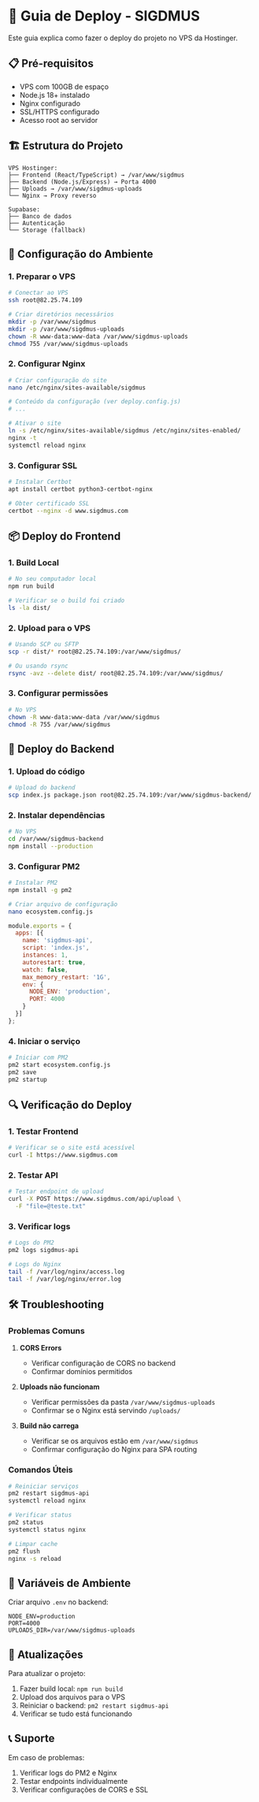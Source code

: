 # 🚀 Guia de Deploy - SIGDMUS

Este guia explica como fazer o deploy do projeto no VPS da Hostinger.

## 📋 Pré-requisitos

- VPS com 100GB de espaço
- Node.js 18+ instalado
- Nginx configurado
- SSL/HTTPS configurado
- Acesso root ao servidor

## 🏗️ Estrutura do Projeto

```
VPS Hostinger:
├── Frontend (React/TypeScript) → /var/www/sigdmus
├── Backend (Node.js/Express) → Porta 4000
├── Uploads → /var/www/sigdmus-uploads
└── Nginx → Proxy reverso

Supabase:
├── Banco de dados
├── Autenticação
└── Storage (fallback)
```

## 🔧 Configuração do Ambiente

### 1. Preparar o VPS

```bash
# Conectar ao VPS
ssh root@82.25.74.109

# Criar diretórios necessários
mkdir -p /var/www/sigdmus
mkdir -p /var/www/sigdmus-uploads
chown -R www-data:www-data /var/www/sigdmus-uploads
chmod 755 /var/www/sigdmus-uploads
```

### 2. Configurar Nginx

```bash
# Criar configuração do site
nano /etc/nginx/sites-available/sigdmus

# Conteúdo da configuração (ver deploy.config.js)
# ...

# Ativar o site
ln -s /etc/nginx/sites-available/sigdmus /etc/nginx/sites-enabled/
nginx -t
systemctl reload nginx
```

### 3. Configurar SSL

```bash
# Instalar Certbot
apt install certbot python3-certbot-nginx

# Obter certificado SSL
certbot --nginx -d www.sigdmus.com
```

## 📦 Deploy do Frontend

### 1. Build Local

```bash
# No seu computador local
npm run build

# Verificar se o build foi criado
ls -la dist/
```

### 2. Upload para o VPS

```bash
# Usando SCP ou SFTP
scp -r dist/* root@82.25.74.109:/var/www/sigdmus/

# Ou usando rsync
rsync -avz --delete dist/ root@82.25.74.109:/var/www/sigdmus/
```

### 3. Configurar permissões

```bash
# No VPS
chown -R www-data:www-data /var/www/sigdmus
chmod -R 755 /var/www/sigdmus
```

## 🔌 Deploy do Backend

### 1. Upload do código

```bash
# Upload do backend
scp index.js package.json root@82.25.74.109:/var/www/sigdmus-backend/
```

### 2. Instalar dependências

```bash
# No VPS
cd /var/www/sigdmus-backend
npm install --production
```

### 3. Configurar PM2

```bash
# Instalar PM2
npm install -g pm2

# Criar arquivo de configuração
nano ecosystem.config.js
```

```javascript
module.exports = {
  apps: [{
    name: 'sigdmus-api',
    script: 'index.js',
    instances: 1,
    autorestart: true,
    watch: false,
    max_memory_restart: '1G',
    env: {
      NODE_ENV: 'production',
      PORT: 4000
    }
  }]
};
```

### 4. Iniciar o serviço

```bash
# Iniciar com PM2
pm2 start ecosystem.config.js
pm2 save
pm2 startup
```

## 🔍 Verificação do Deploy

### 1. Testar Frontend

```bash
# Verificar se o site está acessível
curl -I https://www.sigdmus.com
```

### 2. Testar API

```bash
# Testar endpoint de upload
curl -X POST https://www.sigdmus.com/api/upload \
  -F "file=@teste.txt"
```

### 3. Verificar logs

```bash
# Logs do PM2
pm2 logs sigdmus-api

# Logs do Nginx
tail -f /var/log/nginx/access.log
tail -f /var/log/nginx/error.log
```

## 🛠️ Troubleshooting

### Problemas Comuns

1. **CORS Errors**
   - Verificar configuração de CORS no backend
   - Confirmar domínios permitidos

2. **Uploads não funcionam**
   - Verificar permissões da pasta `/var/www/sigdmus-uploads`
   - Confirmar se o Nginx está servindo `/uploads/`

3. **Build não carrega**
   - Verificar se os arquivos estão em `/var/www/sigdmus`
   - Confirmar configuração do Nginx para SPA routing

### Comandos Úteis

```bash
# Reiniciar serviços
pm2 restart sigdmus-api
systemctl reload nginx

# Verificar status
pm2 status
systemctl status nginx

# Limpar cache
pm2 flush
nginx -s reload
```

## 📝 Variáveis de Ambiente

Criar arquivo `.env` no backend:

```env
NODE_ENV=production
PORT=4000
UPLOADS_DIR=/var/www/sigdmus-uploads
```

## 🔄 Atualizações

Para atualizar o projeto:

1. Fazer build local: `npm run build`
2. Upload dos arquivos para o VPS
3. Reiniciar o backend: `pm2 restart sigdmus-api`
4. Verificar se tudo está funcionando

## 📞 Suporte

Em caso de problemas:
1. Verificar logs do PM2 e Nginx
2. Testar endpoints individualmente
3. Verificar configurações de CORS e SSL 
